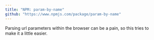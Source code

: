 ```yaml
---
title: "NPM: param-by-name"
github: "https://www.npmjs.com/package/param-by-name"
---
```


Parsing url parameters within the browser can be a pain, so this tries to make it a little easier.
